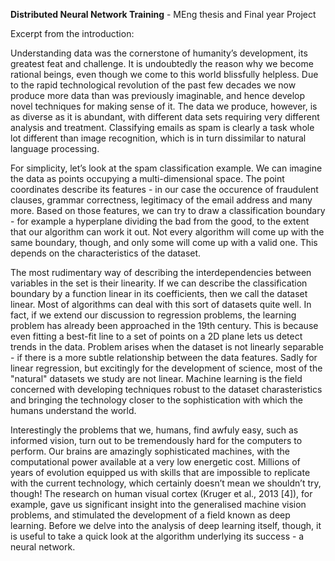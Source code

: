 **Distributed Neural Network Training** - MEng thesis and Final year Project

Excerpt from the introduction:

Understanding data was the cornerstone of humanity’s development, its greatest feat and challenge. It is undoubtedly the reason why we become rational beings, even though we come to this world blissfully helpless. Due to the rapid technological revolution of the past few decades we now produce more data than was previously imaginable, and hence develop novel techniques for making sense of it. The data we produce, however, is as diverse as it is abundant, with different data sets requiring very different analysis and treatment. Classifying emails as spam is clearly a task whole lot different than image recognition, which is in turn dissimilar to natural language processing.

For simplicity, let’s look at the spam classification example. We can imagine the data as points occupying a multi-dimensional space. The point coordinates describe its features - in our case the occurence of fraudulent clauses, grammar correctness, legitimacy of the email address and many more. Based on those features, we can try to draw a classification boundary - for example a hyperplane dividing the bad from the good, to the extent that our algorithm can work it out. Not every algorithm will come up with the same boundary, though, and only some will come up with a valid one. This depends on the characteristics of the dataset.

The most rudimentary way of describing the interdependencies between variables in the set is their linearity. If we can describe the classification boundary by a function linear in its coefficients, then we call the dataset linear. Most of algorithms can deal with this sort of datasets quite well. In fact, if we extend our discussion to regression problems, the learning problem has already been approached in the 19th century. This is because even fitting a best-fit line to a set of points on a 2D plane lets us detect trends in the data. Problem arises when the dataset is not linearly separable - if there is a more subtle relationship between the data features. Sadly for linear regression, but excitingly for the development of science, most of the "natural" datasets we study are not linear. Machine learning is the field concerned with developing techniques robust to the dataset charasteristics and bringing the technology closer to the sophistication with which the humans understand the world.

Interestingly the problems that we, humans, find awfuly easy, such as informed vision, turn out to be tremendously hard for the computers to perform. Our brains are amazingly sophisticated machines, with the computational power available at a very low energetic cost. Millions of years of evolution equipped us with skills that are impossible to replicate with the current technology, which certainly doesn’t mean we shouldn’t try, though! The research on human visual cortex (Kruger et al., 2013 [4]), for example, gave us significant insight into the generalised machine vision problems, and stimulated the development of a field known as deep learning. Before we delve into the analysis of deep learning itself, though, it is useful to take a quick look at the algorithm underlying its success - a neural network.
